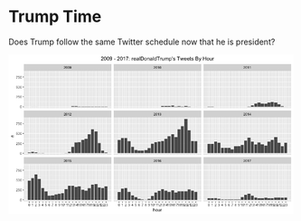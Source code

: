 # Trump Time
Does Trump follow the same Twitter schedule now that he is president?

![](trumpTweets.png)
